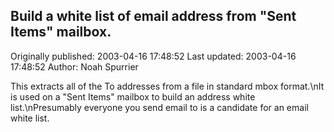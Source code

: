 ## Build a white list of email address from "Sent Items" mailbox. 
Originally published: 2003-04-16 17:48:52 
Last updated: 2003-04-16 17:48:52 
Author: Noah Spurrier 
 
This extracts all of the To addresses from a file in standard mbox format.\nIt is used on a "Sent Items" mailbox to build an address white list.\nPresumably everyone you send email to is a candidate for an email white list.